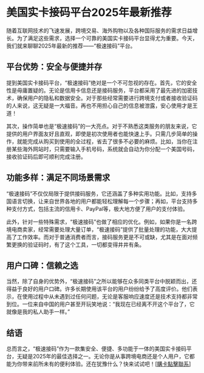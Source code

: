 # 美国实卡接码平台2025年最新推荐

随着互联网技术的飞速发展，跨境交易、海外购物以及各种国际服务的需求日益增长。为了满足这些需求，选择一个可靠的美国实卡接码平台显得尤为重要。今天，我们就来聊聊2025年最新的推荐——“极速接码”平台。

## 平台优势：安全与便捷并存

提到美国实卡接码平台，“极速接码”绝对是一个不可忽视的存在。首先，它的安全性是毋庸置疑的。无论是信用卡信息还是接码服务，平台都采用了最先进的加密技术，确保用户的隐私和数据安全。对于那些经常需要进行跨境支付或者接收验证码的人来说，这无疑是一大福音。再也不用担心自己的信息被泄露，安心使用才是王道！

其次，操作简单也是“极速接码”的一大亮点。对于不熟悉这类服务的朋友来说，它提供的用户界面友好且直观，即使是初次使用者也能快速上手。只需几步简单的操作，就能完成从购买到使用的全过程，省去了很多不必要的麻烦。比如，当你在注册某些海外网站时，只需要输入手机号码，系统就会自动为你分配一个美国号码，接收验证码后即可顺利完成注册。

## 功能多样：满足不同场景需求

“极速接码”不仅仅局限于提供接码服务，它还涵盖了多种实用功能。比如，支持多国语言切换，让来自世界各地的用户都能轻松理解每一个步骤；再如，平台支持多种支付方式，包括主流的信用卡、PayPal等，极大地方便了用户的支付体验。

此外，针对一些特殊需求，“极速接码”也做了相应的优化。例如，如果你是一名跨境电商卖家，经常需要处理大量订单，“极速接码”提供了批量处理的功能，大大提高了工作效率。而对于普通消费者而言，接码服务更是不可或缺，尤其是在面对频繁更换的验证码时，有了这个工具，一切都变得井井有条。

## 用户口碑：信赖之选

当然，除了自身的优势外，“极速接码”之所以能够在众多同类平台中脱颖而出，还得益于良好的用户口碑。许多长期使用该平台的用户纷纷给予了高度评价。他们表示，在使用过程中从未遇到过任何问题，无论是客服响应速度还是技术支持都非常到位。一位来自中国的用户甚至开玩笑地说：“我现在已经离不开这个平台了，它就像是我的私人助手一样。”

## 结语

总而言之，“极速接码”作为一款集安全、便捷、多功能于一体的美国实卡接码平台，无疑是2025年的最佳选择之一。无论你是从事跨境电商还是个人用户，它都能为你带来前所未有的便利体验。还在犹豫什么？快来试试吧！[[購卡點擊聯系](https://t.me/s/SXDXQF)]